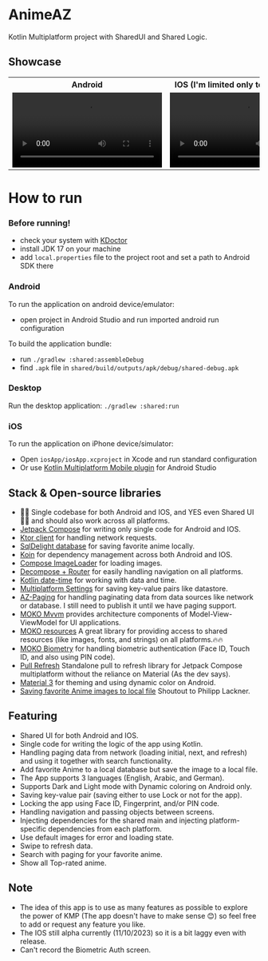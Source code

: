 # AnimeAZ
Kotlin Multiplatform project with SharedUI and Shared Logic.

## Showcase

<table align="center">
 <tr>
    <th>
    Android
   </th>

  <th>
       IOS (I'm limited only to 10mb video)
   </th>

 </tr>

  <tr>
    <td> 
      <video src ="https://github.com/omarzer0/AnimeAZ/assets/55766997/441e1dc5-10d8-40ab-9c6b-a7b8a34d6302"/>
    </td>
    <td> 
      <video src ="https://github.com/omarzer0/AnimeAZ/assets/55766997/76438784-8d69-4bc0-b99f-61aa14fea93a" />
    </td>

  </tr>
</table>

# How to run

### Before running!
- check your system with [KDoctor](https://github.com/Kotlin/kdoctor)
- install JDK 17 on your machine
- add `local.properties` file to the project root and set a path to Android SDK there

### Android
To run the application on android device/emulator:
- open project in Android Studio and run imported android run configuration

To build the application bundle:
- run `./gradlew :shared:assembleDebug`
- find `.apk` file in `shared/build/outputs/apk/debug/shared-debug.apk`

### Desktop
Run the desktop application: `./gradlew :shared:run`

### iOS
To run the application on iPhone device/simulator:
- Open `iosApp/iosApp.xcproject` in Xcode and run standard configuration
- Or use [Kotlin Multiplatform Mobile plugin](https://plugins.jetbrains.com/plugin/14936-kotlin-multiplatform-mobile) for Android Studio



## Stack & Open-source libraries
- 🎉🎉 Single codebase for both Android and IOS, and YES even Shared UI 🎉🎉 and should also work across all platforms.
- [Jetpack Compose](https://developer.android.com/jetpack/compose) for writing only single code for Android and IOS.
- [Ktor client](https://ktor.io/docs/create-client.html) for handling network requests.
- [SqlDelight database](https://github.com/cashapp/sqldelight) for saving favorite anime locally.
- [Koin](https://insert-koin.io/docs/reference/koin-mp/kmp/) for dependency management across both Android and IOS.
- [Compose ImageLoader](https://github.com/qdsfdhvh/compose-imageloader) for loading images.
- [Decompose + Router](https://github.com/xxfast/Decompose-Router) for easily handling navigation on all platforms.
- [Kotlin date-time](https://github.com/Kotlin/kotlinx-datetime) for working with data and time.
- [Multiplatform Settings](https://github.com/russhwolf/multiplatform-settings) for saving key-value pairs like datastore.
- [AZ-Paging](https://github.com/omarzer0/AnimeAZ/tree/main/paging) for handling paginating data from data sources like network or database. I still need to publish it until we have paging support.
- [MOKO Mvvm](https://github.com/icerockdev/moko-mvvm) provides architecture components of Model-View-ViewModel for UI applications.
- [MOKO resources](https://github.com/icerockdev/moko-resources) A great library for providing access to shared resources (like images, fonts, and strings) on all platforms.🔥🔥
- [MOKO Biometry](https://github.com/icerockdev/moko-biometry) for handling biometric authentication (Face ID, Touch ID, and also using PIN code).
- [Pull Refresh](https://github.com/MateriiApps/pullrefresh) Standalone pull to refresh library for Jetpack Compose multiplatform without the reliance on Material (As the dev says).
- [Material 3](https://m3.material.io/) for theming and using dynamic color on Android.
- [Saving favorite Anime images to local file](https://youtu.be/XWSzbMnpAgI?t=8838) Shoutout to Philipp Lackner.

## Featuring
- Shared UI for both Android and IOS.
- Single code for writing the logic of the app using Kotlin.
- Handling paging data from network (loading initial, next, and refresh) and using it together with search functionality.
- Add favorite Anime to a local database but save the image to a local file.
- The App supports 3 languages (English, Arabic, and German).
- Supports Dark and Light mode with Dynamic coloring on Android only.
- Saving key-value pair (saving either to use Lock or not for the app).
- Locking the app using Face ID, Fingerprint, and/or PIN code.
- Handling navigation and passing objects between screens.
- Injecting dependencies for the shared main and injecting platform-specific dependencies from each platform.
- Use default images for error and loading state.
- Swipe to refresh data.
- Search with paging for your favorite anime.
- Show all Top-rated anime.


## Note
- The idea of this app is to use as many features as possible to explore the power of KMP (The app doesn't have to make sense 😊) so feel free to add or request any feature you like.
- The IOS still alpha currently (11/10/2023) so it is a bit laggy even with release.
- Can't record the Biometric Auth screen.